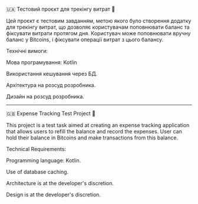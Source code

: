 🇺🇦 
Тестовий проєкт для трекінгу витрат 💸

Цей проєкт є тестовим завданням, метою якого було створення додатку для трекінгу витрат, що дозволяє користувачам поповнювати баланс та фіксувати витрати протягом дня. Користувач може поповнювати вручну баланс у Bitcoins, і фіксувати операції витрат з цього балансу.

Технічні вимоги:

Мова програмування: Kotlin

Використання кешування через БД.

Архітектура на розсуд розробника.

Дизайн на розсуд розробника.

-----------------------------------

🇬🇧 
Expense Tracking Test Project 💸

This project is a test task aimed at creating an expense tracking application that allows users to refill the balance and record the expenses. User can hold their balance in Bitcoins and make transactions from this balance.

Technical Requirements:

Programming language: Kotlin.

Use of database caching.

Architecture is at the developer's discretion.

Design is at the developer's discretion.
